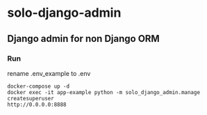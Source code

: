# solo-django-admin
## Django admin for non Django ORM

### Run
rename .env_example to .env
```
docker-compose up -d
docker exec -it app-example python -m solo_django_admin.manage createsuperuser
http://0.0.0.0:8888
```
